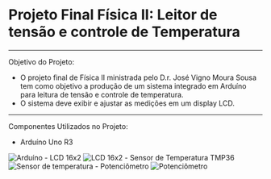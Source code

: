 # Projeto Final Física II: Leitor de tensão e controle de Temperatura
---
Objetivo do Projeto:
- O projeto final de Física II ministrada pelo D.r. José Vigno Moura Sousa tem como objetivo a produção de um sistema integrado em Arduíno para leitura de tensão e controle de temperatura.
- O sistema deve exibir e ajustar as medições em um display LCD.
---
 Componentes Utilizados no Projeto:
 - Arduíno Uno R3
<img src="https://images.tcdn.com.br/img/img_prod/900872/arduino_uno_r3_cabo_usb_2871_1_07f18cc89ab02c14be2c9fb5d9ae528c.jpg" alt="Arduíno">
- LCD 16x2
<img src="https://www.usinainfo.com.br/1019423-thickbox_default/display-lcd-16x2-com-fundo-azul.jpg" alt="LCD 16x2">
- Sensor de Temperatura TMP36
<img src="[https://www.usinainfo.com.br/1019423-thickbox_default/display-lcd-16x2-com-fundo-azul.jpg](https://content.instructables.com/FJ9/4ZYJ/KBL9OHV0/FJ94ZYJKBL9OHV0.png)" alt="Sensor de temperatura">
- Potenciômetro
<img src="[https://www.usinainfo.com.br/1019423-thickbox_default/display-lcd-16x2-com-fundo-azul.jpg](https://www.makerzine.com.br/wp-content/uploads/2020/07/Potenci%C3%B4metro_MakerZine.png)" alt="Potenciômetro">
